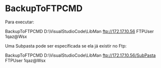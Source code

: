 # BackupToFTPCMD

Para executar:

BackupToFTPCMD D:\VisualStudioCode\LibMan ftp://172.17.10.56 FTPUser 1qaz@Wsx

Uma Subpasta pode ser específicada se ela já existir no Ftp:

BackupToFTPCMD D:\VisualStudioCode\LibMan ftp://172.17.10.56/SubPasta FTPUser 1qaz@Wsx
